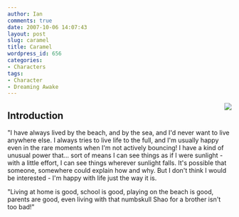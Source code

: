 ```yaml
---
author: Ian
comments: true
date: 2007-10-06 14:07:43
layout: post
slug: caramel
title: Caramel
wordpress_id: 656
categories:
- Characters
tags:
- Character
- Dreaming Awake
---
```


<p><img src="//files.ianrenton.com/images/portraits/caramel.png" style="float:right" /></p>
<h2>Introduction</h2>
<div>
<p>"I have always lived by the beach, and by the sea, and I&#039;d never want to live anywhere else. I always tries to live life to the full, and I&#039;m usually happy even in the rare moments when I&#039;m not actively bouncing!  I have a kind of unusual power that... sort of means I can see things as if I were sunlight - with a little effort, I can see things wherever sunlight falls.  It&#039;s possible that someone, somewhere could explain how and why.  But I don&#039;t think I would be interested - I&#039;m happy with life just the way it is.</p>
<p>"Living at home is good, school is good, playing on the beach is good, parents are good, even living with that numbskull Shao for a brother isn&#039;t too bad!"</p>
</div>